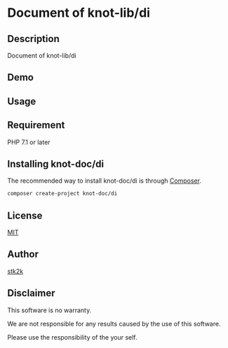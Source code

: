 Document of knot-lib/di
=======================

## Description

Document of knot-lib/di

## Demo


## Usage

## Requirement

PHP 7.1 or later

## Installing knot-doc/di

The recommended way to install knot-doc/di is through
[Composer](http://getcomposer.org).

```bash
composer create-project knot-doc/di
```

## License
[MIT](https://github.com/calgamo/app/blob/master/LICENSE)

## Author

[stk2k](https://github.com/stk2k)

## Disclaimer

This software is no warranty.

We are not responsible for any results caused by the use of this software.

Please use the responsibility of the your self.


